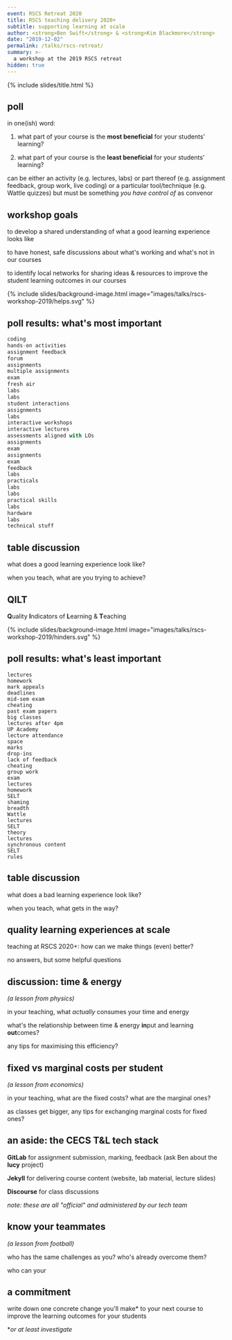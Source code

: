 ```yaml
---
event: RSCS Retreat 2020
title: RSCS teaching delivery 2020+
subtitle: supporting learning at scale
author: <strong>Ben Swift</strong> & <strong>Kim Blackmore</strong>
date: "2019-12-02"
permalink: /talks/rscs-retreat/
summary: >-
  a workshop at the 2019 RSCS retreat
hidden: true
---
```


{% include slides/title.html %}

<!-- Ideas for teaching in the future in respect to technology; modalities; logistics of delivery -->

## poll

in one(ish) word:

1. what part of your course is the **most beneficial** for your students'
   learning?

2. what part of your course is the **least beneficial** for your students'
   learning?

can be either an activity (e.g. lectures, labs) or part thereof (e.g. assignment
feedback, group work, live coding) or a particular tool/technique (e.g. Wattle
quizzes) but must be something _you have control of_ as convenor

## workshop goals

to develop a shared understanding of what a good learning experience looks like

to have honest, safe discussions about what's working and what's not in our courses

to identify local networks for sharing ideas & resources to improve the student
learning outcomes in our courses

{% include slides/background-image.html image="images/talks/rscs-workshop-2019/helps.svg" %}

## poll results: what's most important

```js
coding
hands-on activities
assignment feedback
forum
assignments
multiple assignments
exam
fresh air
labs
labs
student interactions
assignments
labs
interactive workshops
interactive lectures
assessments aligned with LOs
assignments
exam
assignments
exam
feedback
labs
practicals
labs
labs
practical skills
labs
hardware
labs
technical stuff
```

## table discussion

what does a good learning experience look like?

when you teach, what are you trying to achieve?

## QILT

**Q**uality **I**ndicators of **L**earning & **T**eaching

{% include slides/background-image.html image="images/talks/rscs-workshop-2019/hinders.svg" %}

## poll results: what's least important

```
lectures
homework
mark appeals
deadlines
mid-sem exam
cheating
past exam papers
big classes
lectures after 4pm
UP Academy
lecture attendance
space
marks
drop-ins
lack of feedback
cheating
group work
exam
lectures
homework
SELT
shaming
breadth
Wattle
lectures
SELT
theory
lectures
synchronous content
SELT
rules
```

## table discussion

what does a bad learning experience look like?

when you teach, what gets in the way?

## quality learning experiences at scale

teaching at RSCS 2020+: how can we make things (even) better?

no answers, but some helpful questions

## discussion: time & energy

_(a lesson from physics)_
 
in your teaching, what _actually_ consumes your time and energy

what's the relationship between time & energy **in**put and learning **out**comes?

any tips for maximising this efficiency?

## fixed vs marginal costs per student

_(a lesson from economics)_

in your teaching, what are the fixed costs? what are the marginal ones?

as classes get bigger, any tips for exchanging marginal costs for fixed ones?

## an aside: the CECS T&L tech stack

**GitLab** for assignment submission, marking, feedback (ask Ben about the **lucy**
project)

**Jekyll** for delivering course content (website, lab material, lecture slides)

**Discourse** for class discussions

_note: these are all "official" and administered by our tech team_

## know your teammates

_(a lesson from football)_

who has the same challenges as you? who's already overcome them?

who can your

## a commitment

write down one concrete change you'll make* to your
next course to improve the learning outcomes for your students

*_or at least investigate_

